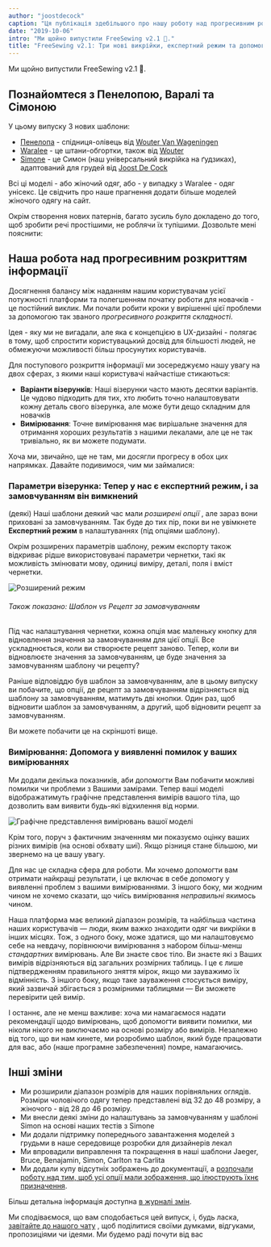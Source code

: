 ```yaml
---
author: "joostdecock"
caption: "Ця публікація здебільшого про нашу роботу над прогресивним розкриттям інформації. І ще: Три нові візерунки!"
date: "2019-10-06"
intro: "Ми щойно випустили FreeSewing v2.1 🎉."
title: "FreeSewing v2.1: Три нові викрійки, експертний режим та допомога з вимірами"
---
```



Ми щойно випустили FreeSewing v2.1 🎉.

## Познайомтеся з Пенелопою, Варалі та Сімоною

У цьому випуску 3 нових шаблони:

 - [Пенелопа](/patterns/penelope) - спідниця-олівець від [Wouter Van Wageningen](/users/wouter.vdub)
 - [Waralee](/patterns/waralee) - це штани-обгортки, також від [Wouter](/users/wouter.vdub)
 - [Simone](/patterns/simone) - це Симон (наш універсальний викрійка на ґудзиках), адаптований для грудей від [Joost De Cock](/users/joost)

Всі ці моделі - або жіночий одяг, або - у випадку з Waralee - одяг унісекс. Це свідчить про наше прагнення додати більше моделей жіночого одягу на сайт.

Окрім створення нових патернів, багато зусиль було докладено до того, щоб зробити речі простішими, не роблячи їх тупішими. Дозвольте мені пояснити:

## Наша робота над прогресивним розкриттям інформації

Досягнення балансу між наданням нашим користувачам усієї потужності платформи та полегшенням початку роботи для новачків - це постійний виклик. Ми почали робити кроки у вирішенні цієї проблеми за допомогою так званого *прогресивного розкриття складності*.

Ідея - яку ми не вигадали, але яка є концепцією в UX-дизайні - полягає в тому, щоб спростити користувацький досвід для більшості людей, не обмежуючи можливості більш просунутих користувачів.

Для поступового розкриття інформації ми зосереджуємо нашу увагу на двох сферах, з якими наші користувачі найчастіше стикаються:

 - **Варіанти візерунків**: Наші візерунки часто мають десятки варіантів. Це чудово підходить для тих, хто любить точно налаштовувати кожну деталь свого візерунка, але може бути дещо складним для новачків
 - **Вимірювання**: Точне вимірювання має вирішальне значення для отримання хороших результатів з нашими лекалами, але це не так тривіально, як ви можете подумати.

Хоча ми, звичайно, ще не там, ми досягли прогресу в обох цих напрямках. Давайте подивимося, чим ми займалися:

### Параметри візерунка: Тепер у нас є експертний режим, і за замовчуванням він вимкнений

(деякі) Наші шаблони деякий час мали *розширені опції* , але зараз вони приховані за замовчуванням. Так буде до тих пір, поки ви не увімкнете **Експертний режим** в налаштуваннях (під опціями шаблону).

Окрім розширених параметрів шаблону, режим експорту також відкриває рідше використовувані параметри чернетки, такі як можливість змінювати мову, одиниці виміру, деталі, поля і вміст чернетки.

![Розширений режим](https://posts.freesewing.org/uploads/recreate_a6e2f9c4d6.png)

<Note> 

###### Також показано: Шаблон vs Рецепт за замовчуванням

Під час налаштування чернетки, кожна опція має маленьку кнопку для відновлення значення за замовчуванням для цієї опції.
Все ускладнюється, коли ви створюєте рецепт заново. Тепер, коли ви відновлюєте значення за замовчуванням, це буде значення за замовчуванням шаблону чи рецепту?

Раніше відповіддю був шаблон за замовчуванням, але в цьому випуску ви побачите, що опції, де рецепт за замовчуванням відрізняється від шаблону
за замовчуванням, матимуть дві кнопки. Один раз, щоб відновити шаблон за замовчуванням, а другий, щоб відновити рецепт за замовчуванням. 

Ви можете побачити це на скріншоті вище.

</Note>

### Вимірювання: Допомога у виявленні помилок у ваших вимірюваннях

Ми додали декілька показників, аби допомогти Вам побачити можливі помилки чи проблеми з Вашими замірами. Тепер ваші моделі відображатимуть графічне представлення вимірів вашого тіла, що дозволить вам виявити будь-які відхилення від норми.

![Графічне представлення вимірювань вашої моделі](https://posts.freesewing.org/uploads/model_c3fa8fc50c.png)

Крім того, поруч з фактичним значенням ми показуємо оцінку ваших різних вимірів (на основі обхвату шиї). Якщо різниця стане більшою, ми звернемо на це вашу увагу.

Для нас це складна сфера для роботи. Ми хочемо допомогти вам отримати найкращі результати, і це включає в себе допомогу у виявленні проблем з вашими вимірюваннями. З іншого боку, ми жодним чином не хочемо сказати, що чиїсь вимірювання *неправильні* якимось чином.

Наша платформа має великий діапазон розмірів, та найбільша частина наших користувачів — люди, яким важко знаходити одяг чи викрійки в інших місцях. Тож, з одного боку, може здатися, що ми налаштовуємо себе на невдачу, порівнюючи вимірювання з набором більш-менш *стандартних* вимірювань. Але Ви знаєте своє тіло. Ви знаєте які з Ваших вимірів відрізняються від загальних розмірних таблиць. І це є лише підтвердженням правильного зняття мірок, якщо ми зауважимо їх відмінність. З іншого боку, якщо таке зауваження стосується виміру, який зазвичай збігається з розмірними таблицями — Ви зможете перевірити цей вимір.

І останнє, але не менш важливе: хоча ми намагаємося надати рекомендації щодо вимірювань, щоб допомогти виявити помилки, ми ніколи нікого не виключаємо на основі розміру або вимірів. Незалежно від того, що ви нам кинете, ми розробимо шаблон, який буде працювати для вас, або (наше програмне забезпечення) помре, намагаючись.

## Інші зміни

 - Ми розширили діапазон розмірів для наших порівняльних оглядів. Розміри чоловічого одягу тепер представлені від 32 до 48 розміру, а жіночого - від 28 до 46 розміру.
 - Ми внесли деякі зміни до налаштувань за замовчуванням у шаблоні Simon на основі наших тестів з Simone
 - Ми додали підтримку попереднього завантаження моделей з грудьми в наше середовище розробки для дизайнерів лекал
 - Ми впровадили виправлення та покращення в наші шаблони Jaeger, Bruce, Benajamin, Simon, Carlton та Carlita
 - Ми додали купу відсутніх зображень до документації, а [розпочали роботу над тим, щоб усі опції мали зображення, що ілюструють їхнє призначення](https://github.com/freesewing/freesewing.org/issues/190).

Більш детальна інформація доступна [в журналі змін](https://github.com/freesewing/freesewing/blob/develop/CHANGELOG.md).

Ми сподіваємося, що вам сподобається цей випуск, і, будь ласка, [завітайте до нашого чату](https://discord.freesewing.org/) , щоб поділитися своїми думками, відгуками, пропозиціями чи ідеями. Ми будемо раді почути від вас 





